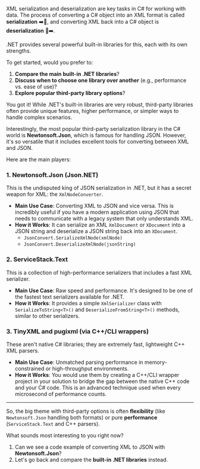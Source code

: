XML serialization and deserialization are key tasks in C# for working with data. The process of converting a C# object into an XML format is called **serialization** ➡️📝, and converting XML back into a C# object is **deserialization** 📝➡️.

.NET provides several powerful built-in libraries for this, each with its own strengths.

To get started, would you prefer to:

1.  **Compare the main built-in .NET libraries**?
2.  **Discuss when to choose one library over another** (e.g., performance vs. ease of use)?
3.  **Explore popular third-party library options**?




You got it! While .NET's built-in libraries are very robust, third-party libraries often provide unique features, higher performance, or simpler ways to handle complex scenarios.

Interestingly, the most popular third-party serialization library in the C# world is **Newtonsoft.Json**, which is famous for handling JSON. However, it's so versatile that it includes excellent tools for converting between XML and JSON.

Here are the main players:

### 1. Newtonsoft.Json (Json.NET)
This is the undisputed king of JSON serialization in .NET, but it has a secret weapon for XML: the `XmlNodeConverter`.

* **Main Use Case**: Converting XML to JSON and vice versa. This is incredibly useful if you have a modern application using JSON that needs to communicate with a legacy system that only understands XML.
* **How it Works**: It can serialize an XML `XmlDocument` or `XDocument` into a JSON string and deserialize a JSON string back into an `XDocument`.
    * `JsonConvert.SerializeXmlNode(xmlNode)`
    * `JsonConvert.DeserializeXmlNode(jsonString)`

### 2. ServiceStack.Text
This is a collection of high-performance serializers that includes a fast XML serializer.

* **Main Use Case**: Raw speed and performance. It's designed to be one of the fastest text serializers available for .NET.
* **How it Works**: It provides a simple `XmlSerializer` class with `SerializeToString<T>()` and `DeserializeFromString<T>()` methods, similar to other serializers.

### 3. TinyXML and pugixml (via C++/CLI wrappers)
These aren't native C# libraries; they are extremely fast, lightweight C++ XML parsers.

* **Main Use Case**: Unmatched parsing performance in memory-constrained or high-throughput environments.
* **How it Works**: You would use them by creating a C++/CLI wrapper project in your solution to bridge the gap between the native C++ code and your C# code. This is an advanced technique used when every microsecond of performance counts.

---

So, the big theme with third-party options is often **flexibility** (like `Newtonsoft.Json` handling both formats) or pure **performance** (`ServiceStack.Text` and C++ parsers).

What sounds most interesting to you right now?

1.  Can we see a code example of converting XML to JSON with **Newtonsoft.Json**?
2.  Let's go back and compare the **built-in .NET libraries** instead.
